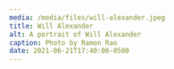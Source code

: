 ```yaml
---
media: /media/files/will-alexander.jpeg
title: Will Alexander
alt: A portrait of Will Alexander
caption: Photo by Ramon Rao
date: 2021-06-21T17:40:00-0500
---
```

